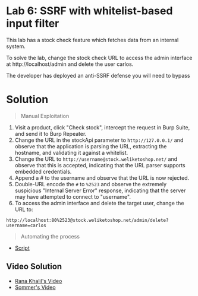 # Lab 6: SSRF with whitelist-based input filter
This lab has a stock check feature which fetches data from an internal system.

To solve the lab, change the stock check URL to access the admin interface at http://localhost/admin and delete the user carlos.

The developer has deployed an anti-SSRF defense you will need to bypass

# Solution
> Manual Exploitation
1. Visit a product, click "Check stock", intercept the request in Burp Suite, and send it to Burp Repeater.
2. Change the URL in the stockApi parameter to `http://127.0.0.1/` and observe that the application is parsing the URL, extracting the hostname, and validating it against a whitelist.
3. Change the URL to `http://username@stock.weliketoshop.net/` and observe that this is accepted, indicating that the URL parser supports embedded credentials.
4. Append a # to the username and observe that the URL is now rejected.
5. Double-URL encode the `#` to `%2523` and observe the extremely suspicious "Internal Server Error" response, indicating that the server may have attempted to connect to "username".
6. To access the admin interface and delete the target user, change the URL to:
```
http://localhost:80%2523@stock.weliketoshop.net/admin/delete?username=carlos
```
> Automating the process
- [Script](https://github.com/darshannn10/PortSwiggers-Web-Sec-Academy/blob/main/Server-Side%20Request%20Forgery/lab-06/lab-06-script.py)

## Video Solution
- [Rana Khalil's Video](https://youtu.be/EJhxTN0T_UM)
- [Sommer's Video](https://youtu.be/CsV8Huq6wkc)
